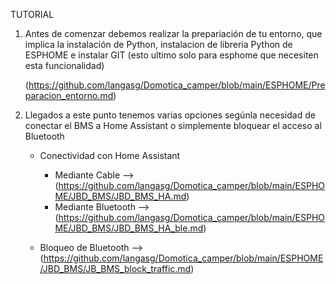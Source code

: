 TUTORIAL

1. Antes de comenzar debemos realizar la prepariación de tu entorno, que implica la instalación de Python, instalacion de libreria Python de ESPHOME e instalar GIT (esto ultimo solo para esphome que necesiten esta funcionalidad)
  
   (https://github.com/langasg/Domotica_camper/blob/main/ESPHOME/Preparacion_entorno.md)

2. Llegados a este punto tenemos varias opciones segúnla necesidad de conectar el BMS a Home Assistant o simplemente bloquear el acceso al Bluetooth

     - Conectividad con Home Assistant
        - Mediante Cable --> (https://github.com/langasg/Domotica_camper/blob/main/ESPHOME/JBD_BMS/JBD_BMS_HA.md)
        - Mediante Bluetooth --> (https://github.com/langasg/Domotica_camper/blob/main/ESPHOME/JBD_BMS/JBD_BMS_HA_ble.md)
           
     - Bloqueo de Bluetooth --> (https://github.com/langasg/Domotica_camper/blob/main/ESPHOME/JBD_BMS/JB_BMS_block_traffic.md) 
  
        
